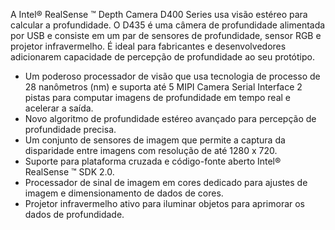 A Intel® RealSense ™ Depth Camera D400 Series usa visão estéreo para calcular a profundidade. O D435 é uma câmera de profundidade alimentada por USB e consiste em um par de sensores de profundidade, sensor RGB e projetor infravermelho. É ideal para fabricantes e desenvolvedores adicionarem capacidade de percepção de profundidade ao seu protótipo.

- Um poderoso processador de visão que usa tecnologia de processo de 28 nanômetros (nm) e suporta até 5 MIPI Camera Serial Interface 2 pistas para computar imagens de profundidade em tempo real e acelerar a saída.
- Novo algoritmo de profundidade estéreo avançado para percepção de profundidade precisa.
- Um conjunto de sensores de imagem que permite a captura da disparidade entre imagens com resolução de até 1280 x 720.
- Suporte para plataforma cruzada e código-fonte aberto Intel® RealSense ™ SDK 2.0.
- Processador de sinal de imagem em cores dedicado para ajustes de imagem e dimensionamento de dados de cores.
- Projetor infravermelho ativo para iluminar objetos para aprimorar os dados de profundidade.
